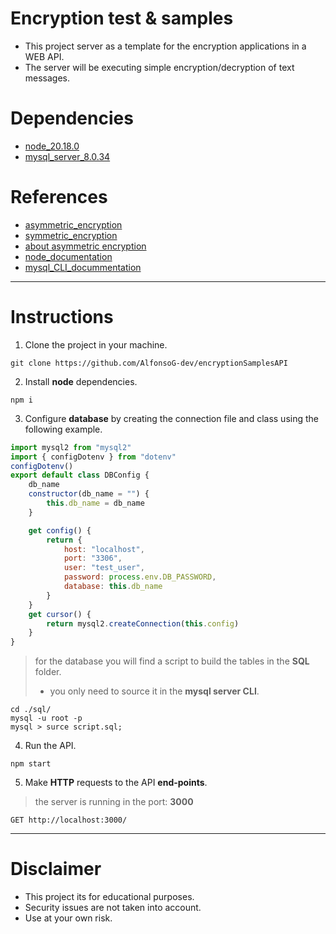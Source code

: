 # Encryption test & samples
- This project server as a template for the encryption applications in a WEB API.
- The server will be executing simple encryption/decryption of text messages.

# Dependencies
- [node_20.18.0](https://nodejs.org/en/download/package-manager)
- [mysql_server_8.0.34](https://dev.mysql.com/downloads/)

# References
- [asymmetric_encryption](https://medium.com/@makenoizee/secure-data-transmission-with-node-js-and-asymmetric-encryption-20b2d80aa871)
- [symmetric_encryption](https://dev.to/superviz/implementing-symmetric-and-asymmetric-encryption-with-nodejs-4efp)
- [about asymmetric encryption](https://www.cloudflare.com/es-es/learning/ssl/what-is-asymmetric-encryption/)
- [node_documentation](https://nodejs.org/docs/latest/api/)
- [mysql_CLI_docummentation](https://dev.mysql.com/doc/refman/8.4/en/mysql.html)

----

# Instructions
1. Clone the project in your machine.
```shell
git clone https://github.com/AlfonsoG-dev/encryptionSamplesAPI
```
2. Install **node** dependencies.
```shell
npm i
```
3. Configure **database** by  creating the connection file and class using the following example.
```js
import mysql2 from "mysql2"
import { configDotenv } from "dotenv"
configDotenv()
export default class DBConfig {
    db_name
    constructor(db_name = "") {
        this.db_name = db_name
    }

    get config() {
        return {
            host: "localhost",
            port: "3306",
            user: "test_user",
            password: process.env.DB_PASSWORD,
            database: this.db_name
        }
    }
    get cursor() {
        return mysql2.createConnection(this.config)
    }
}
```
> for the database you will find a script to build the tables in the **SQL** folder.
>- you only need to source it in the **mysql server CLI**.
```shell
cd ./sql/
mysql -u root -p
mysql > surce script.sql;
```
4. Run the API.
```shell
npm start
```
5. Make **HTTP** requests to the API **end-points**.
> the server is running in the port: **3000**
```http
GET http://localhost:3000/
```
-----
# Disclaimer
- This project its for educational purposes.
- Security issues are not taken into account.
- Use at your own risk.
